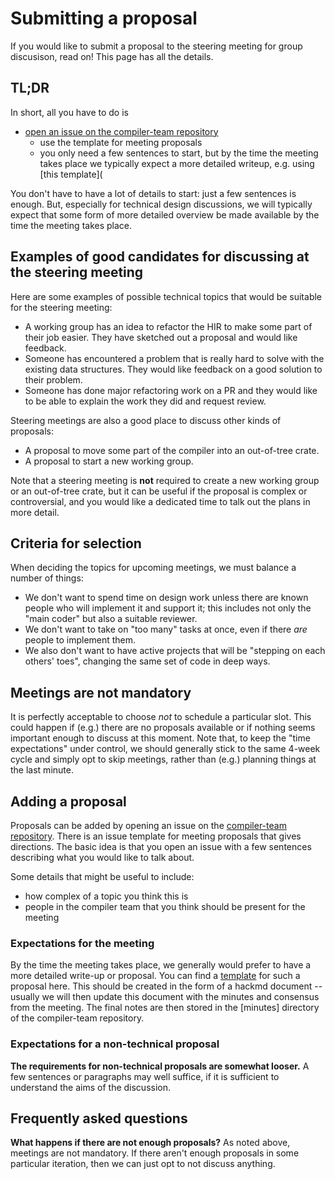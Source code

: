# Submitting a proposal

If you would like to submit a proposal to the steering meeting for
group discusison, read on! This page has all the details.

## TL;DR

In short, all you have to do is 

* [open an issue on the compiler-team repository][ct issues]
    * use the template for meeting proposals
    * you only need a few sentences to start, but by the time the meeting
      takes place we typically expect a more detailed writeup, e.g.
      using [this template](
    
You don't have to have a lot of details to start: just a few sentences
is enough. But, especially for technical design discussions, we will
typically expect that some form of more detailed overview be made
available by the time the meeting takes place.

## Examples of good candidates for discussing at the steering meeting

Here are some examples of possible technical topics that would be
suitable for the steering meeting:

- A working group has an idea to refactor the HIR to make some part of their
  job easier. They have sketched out a proposal and would like feedback.
- Someone has encountered a problem that is really hard to solve with
  the existing data structures. They would like feedback on a good
  solution to their problem.
- Someone has done major refactoring work on a PR and they would like
  to be able to explain the work they did and request review.

Steering meetings are also a good place to discuss other kinds of proposals:
  
- A proposal to move some part of the compiler into an out-of-tree crate.
- A proposal to start a new working group.

Note that a steering meeting is **not** required to create a new
working group or an out-of-tree crate, but it can be useful if the
proposal is complex or controversial, and you would like a dedicated
time to talk out the plans in more detail.

## Criteria for selection

When deciding the topics for upcoming meetings, we must balance a number of things:

- We don't want to spend time on design work unless there are known
  people who will implement it and support it; this includes not only
  the "main coder" but also a suitable reviewer.
- We don't want to take on "too many" tasks at once, even if there *are* people to
  implement them.
- We also don't want to have active projects that will be "stepping on
  each others' toes", changing the same set of code in deep ways.

## Meetings are not mandatory

It is perfectly acceptable to choose *not* to schedule a particular
slot. This could happen if (e.g.) there are no proposals available or
if nothing seems important enough to discuss at this moment.  Note
that, to keep the "time expectations" under control, we should
generally stick to the same 4-week cycle and simply opt to skip
meetings, rather than (e.g.) planning things at the last minute.

## Adding a proposal

Proposals can be added by opening an issue on the [compiler-team
repository][ct issues]. There is an issue template for meeting
proposals that gives directions. The basic idea is that you open an
issue with a few sentences describing what you would like to talk
about.

Some details that might be useful to include:

* how complex of a topic you think this is
* people in the compiler team that you think should be present for the meeting

### Expectations for the meeting

By the time the meeting takes place, we generally would prefer to have
a more detailed write-up or proposal. You can find a [template] for
such a proposal here. This should be created in the form of a hackmd
document -- usually we will then update this document with the minutes
and consensus from the meeting. The final notes are then stored in the
[minutes] directory of the compiler-team repository.

### Expectations for a non-technical proposal

**The requirements for non-technical proposals are somewhat looser.**  A
few sentences or paragraphs may well suffice, if it is sufficient to
understand the aims of the discussion.

## Frequently asked questions

**What happens if there are not enough proposals?** As noted above,
meetings are not mandatory. If there aren't enough proposals in some
particular iteration, then we can just opt to not discuss anything.

[ct issues]: https://github.com/rust-lang/compiler-team/issues
[template]: XXX

